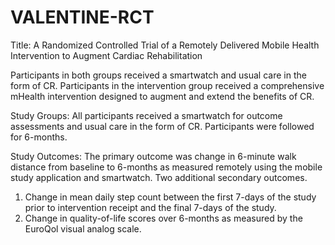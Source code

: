 # VALENTINE-RCT
Title: A Randomized Controlled Trial of a Remotely Delivered Mobile Health Intervention to Augment Cardiac Rehabilitation


Participants in both groups received a smartwatch and usual care in the form of CR. Participants in the intervention group received a comprehensive mHealth intervention designed to augment and extend the benefits of CR.


Study Groups: All participants received a smartwatch for outcome assessments and usual care in the form of CR. Participants were followed for 6-months. 


Study Outcomes: The primary outcome was change in 6-minute walk distance from baseline to 6-months as measured remotely using the mobile study application and smartwatch. Two additional secondary outcomes. 
1. Change in mean daily step count between the first 7-days of the study prior to intervention receipt and the final 7-days of the study.
3. Change in quality-of-life scores over 6-months as measured by the EuroQol visual analog scale. 
